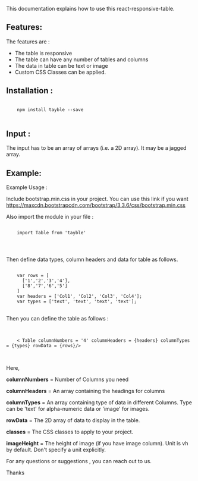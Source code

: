 
This documentation explains how to use this react-responsive-table.
## Features:
The features are :
* The table is responsive 
* The table can have any number of tables and columns 
* The data in table can be text or image 
* Custom CSS Classes can be applied. 

## Installation :
<pre>
<code>
    npm install tayble --save
</code>
</pre>

## Input : 
The input has to be an array of arrays (i.e. a 2D array).
        It may be a jagged array.  

## Example:
Example Usage :

Include bootstrap.min.css in your project. You can use this link if you want https://maxcdn.bootstrapcdn.com/bootstrap/3.3.6/css/bootstrap.min.css
 
Also import the module in your file :
<pre>
<code>
    import Table from 'tayble'
</pre>
</code>

Then  define data types, column headers and data for table as follows.
<pre>
<code>
    var rows = [
      ['1','2','3','4'],
      ['8','7','6','5']
    ]
    var headers = ['Col1', 'Col2', 'Col3', 'Col4'];
    var types = ['text', 'text', 'text', 'text'];
</code>
</pre>
Then you can define the table as follows : 

<pre>    
<code>
    < Table columnNumbers = '4' columnHeaders = {headers} columnTypes = {types} rowData = {rows}/>

</code>
</pre>

Here,

**columnNumbers** = Number of Columns you need

**columnHeaders** = An array containing the headings for columns

**columnTypes**   = An array containing type of data in different Columns.
                Type can be 'text' for alpha-numeric data or 'image' for images.

**rowData**       = The 2D array of data to display in the table.

**classes**       = The CSS classes to apply to your project.

**imageHeight** = The height of image (if you have image column). Unit is vh by default. Don't specify a unit explicitly.



For any questions or suggestions , you can reach out to us.


Thanks 
